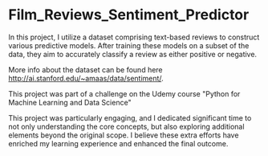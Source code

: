 # Film_Reviews_Sentiment_Predictor
In this project, I utilize a dataset comprising text-based reviews to construct various predictive models. 
After training these models on a subset of the data, they aim to accurately classify a review as either positive or negative.

More info about the dataset can be found here http://ai.stanford.edu/~amaas/data/sentiment/.

This project was part of a challenge on the Udemy course "Python for Machine Learning and Data Science"

This project was particularly engaging, and I dedicated significant time to not only understanding the core concepts,
but also exploring additional elements beyond the original scope. I believe these extra efforts have enriched my learning experience and enhanced the final outcome.
